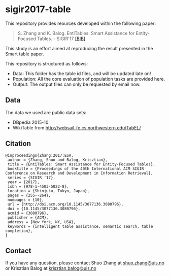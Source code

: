# sigir2017-table

This repository provides reources developed within the following paper:
> S. Zhang and K. Balog. EntiTables: Smart Assistance for Entity-Focused Tables. - SIGIR'17 [[BIB]](http://krisztianbalog.com/showpub.php?id=Zhang:2017:ESA)

This study is an effort aimed at reproducing the result presented in the Smart table paper.


This repository is structured as follows:

- Data: This folder has the table id files, and will be updated late on!
- Population: All the core evaluation of population tasks are provided here.
- Output: The output files can only be requested by email now.

## Data
The data we used are public data sets:
- DBpedia 2015-10
- WikiTable from http://websail-fe.cs.northwestern.edu/TabEL/

## Citation
```
@inproceedings{Zhang:2017:ESA,
 author = {Zhang, Shuo and Balog, Krisztian},
 title = {EntiTables: Smart Assistance for Entity-Focused Tables},
 booktitle = {Proceedings of the 40th International ACM SIGIR Conference on Research and Development in Information Retrieval},
 series = {SIGIR '17},
 year = {2017},
 isbn = {978-1-4503-5022-8},
 location = {Shinjuku, Tokyo, Japan},
 pages = {255--264},
 numpages = {10},
 url = {http://doi.acm.org/10.1145/3077136.3080796},
 doi = {10.1145/3077136.3080796},
 acmid = {3080796},
 publisher = {ACM},
 address = {New York, NY, USA},
 keywords = {intelligent table assistance, semantic search, table completion},
}
```


## Contact
If you have any question, please contact Shuo Zhang at shuo.zhang@uis.no or Krisztian Balog at krisztian.balog@uis.no
